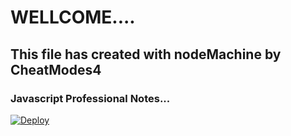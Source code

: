 # WELLCOME....
## This file has created with nodeMachine by CheatModes4
### Javascript Professional Notes...

[![Deploy](https://vercel.com/button)](https://rroderickk.github.io/professional)